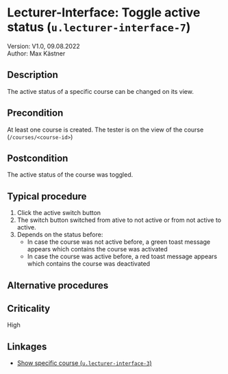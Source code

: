 # Lecturer-Interface: Toggle active status (`u.lecturer-interface-7`)


Version: V1.0, 09.08.2022 \
Author: Max Kästner

## Description

The active status of a specific course can be changed on its view.

## Precondition

At least one course is created. The tester is on the view of the course (`/courses/<course-id>`)

## Postcondition

The active status of the course was toggled.

## Typical procedure

1. Click the active switch button
2. The switch button switched from ative to not active or from not active to active.
3. Depends on the status before:
    - In case the course was not active before, a green toast message appears which contains the course was activated
    - In case the course was active before, a red toast message appears which contains the course was deactivated

## Alternative procedures


## Criticality

High

## Linkages

- [Show specific course (`u.lecturer-interface-3`)](u-lecturer-interface-03-show-specific-course.md)